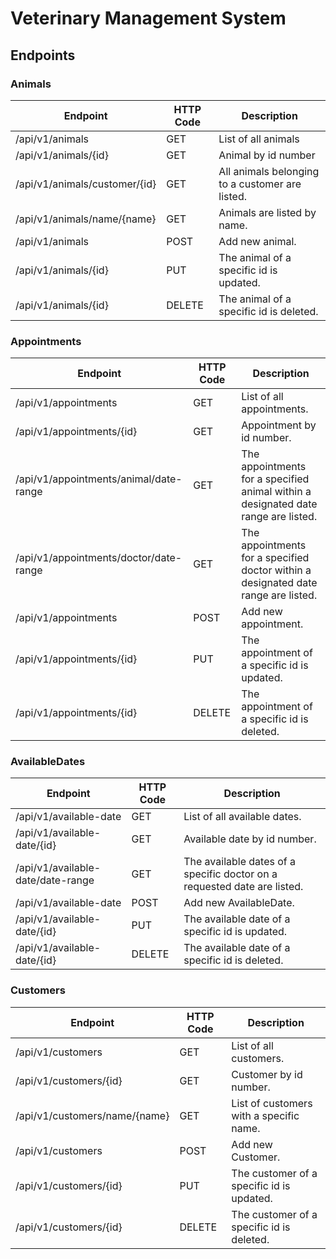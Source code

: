 # Veterinary Management System
## Endpoints
### Animals
| Endpoint                      | HTTP Code | Description                                     |
|-------------------------------|-----------|-------------------------------------------------|
| /api/v1/animals               | GET       | List of all animals                             |
| /api/v1/animals/{id}          | GET       | Animal by id number                             |
| /api/v1/animals/customer/{id} | GET       | All animals belonging to a customer are listed. |
| /api/v1/animals/name/{name}   | GET       | Animals are listed by name.                     |
| /api/v1/animals               | POST      | Add new animal.                                 |
| /api/v1/animals/{id}          | PUT       | The animal of a specific id is updated.         |
| /api/v1/animals/{id}          | DELETE    | The animal of a specific id is deleted.         |

### Appointments
| Endpoint                               | HTTP Code | Description                                                                        |
|----------------------------------------|-----------|------------------------------------------------------------------------------------|
| /api/v1/appointments                   | GET       | List of all appointments.                                                          |
| /api/v1/appointments/{id}              | GET       | Appointment by id number.                                                          |
| /api/v1/appointments/animal/date-range | GET       | The appointments for a specified animal within a designated date range are listed. |
| /api/v1/appointments/doctor/date-range | GET       | The appointments for a specified doctor within a designated date range are listed. |
| /api/v1/appointments                   | POST      | Add new appointment.                                                               |
| /api/v1/appointments/{id}              | PUT       | The appointment of a specific id is updated.                                       |
| /api/v1/appointments/{id}              | DELETE    | The appointment of a specific id is deleted.                                       |

### AvailableDates
| Endpoint                          | HTTP Code | Description                                                              |
|-----------------------------------|-----------|--------------------------------------------------------------------------|
| /api/v1/available-date            | GET       | List of all available dates.                                             |
| /api/v1/available-date/{id}       | GET       | Available date by id number.                                             |
| /api/v1/available-date/date-range | GET       | The available dates of a specific doctor on a requested date are listed. |
| /api/v1/available-date            | POST      | Add new AvailableDate.                                                   |
| /api/v1/available-date/{id}       | PUT       | The available date of a specific id is updated.                          |
| /api/v1/available-date/{id}       | DELETE    | The available date of a specific id is deleted.                          |

### Customers
| Endpoint                      | HTTP Code | Description                               |
|-------------------------------|-----------|-------------------------------------------|
| /api/v1/customers             | GET       | List of all customers.                    |
| /api/v1/customers/{id}        | GET       | Customer by id number.                    |
| /api/v1/customers/name/{name} | GET       | List of customers with a specific name.   |
| /api/v1/customers             | POST      | Add new Customer.                         |
| /api/v1/customers/{id}        | PUT       | The customer of a specific id is updated. |
| /api/v1/customers/{id}        | DELETE    | The customer of a specific id is deleted. |

